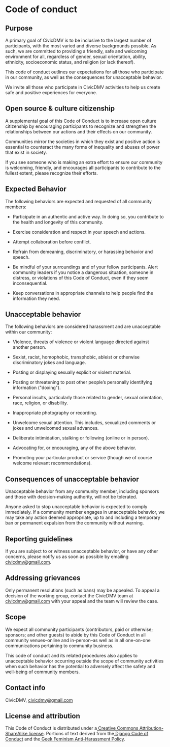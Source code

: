 # Code of conduct

## Purpose

A primary goal of CivicDMV is to be inclusive to the largest number of participants, with the most varied and diverse backgrounds possible. As such, we are committed to providing a friendly, safe and welcoming environment for all, regardless of gender, sexual orientation, ability, ethnicity, socioeconomic status, and religion (or lack thereof).

This code of conduct outlines our expectations for all those who participate in our community, as well as the consequences for unacceptable behavior.

We invite all those who participate in CivicDMV activities to help us create safe and positive experiences for everyone.

## Open source & culture citizenship

A supplemental goal of this Code of Conduct is to increase open culture citizenship by encouraging participants to recognize and strengthen the relationships between our actions and their effects on our community.

Communities mirror the societies in which they exist and positive action is essential to counteract the many forms of inequality and abuses of power that exist in society.

If you see someone who is making an extra effort to ensure our community is welcoming, friendly, and encourages all participants to contribute to the fullest extent, please recognize their efforts.

## Expected Behavior

The following behaviors are expected and requested of all community members:

* Participate in an authentic and active way. In doing so, you contribute to the health and longevity of this community.

* Exercise consideration and respect in your speech and actions.

* Attempt collaboration before conflict.

* Refrain from demeaning, discriminatory, or harassing behavior and speech.

* Be mindful of your surroundings and of your fellow participants. Alert community leaders if you notice a dangerous situation, someone in distress, or violations of this Code of Conduct, even if they seem inconsequential.

* Keep conversations in appropriate channels to help people find the information they need.

## Unacceptable behavior

The following behaviors are considered harassment and are unacceptable within our community:

* Violence, threats of violence or violent language directed against another person.

* Sexist, racist, homophobic, transphobic, ableist or otherwise discriminatory jokes and language.

* Posting or displaying sexually explicit or violent material.

* Posting or threatening to post other people’s personally identifying information ("doxing").

* Personal insults, particularly those related to gender, sexual orientation, race, religion, or disability.

* Inappropriate photography or recording.

* Unwelcome sexual attention. This includes, sexualized comments or jokes and unwelcomed sexual advances.

* Deliberate intimidation, stalking or following (online or in person).

* Advocating for, or encouraging, any of the above behavior.

* Promoting your particular product or service (though we of course welcome relevant recommendations).

## Consequences of unacceptable behavior

Unacceptable behavior from any community member, including sponsors and those with decision-making authority, will not be tolerated.

Anyone asked to stop unacceptable behavior is expected to comply immediately. If a community member engages in unacceptable behavior, we may take any action deemed appropriate, up to and including a temporary ban or permanent expulsion from the community without warning.

## Reporting guidelines

If you are subject to or witness unacceptable behavior, or have any other concerns, please notify us as soon as possible by emailing civicdmv@gmail.com.

## Addressing grievances

Only permanent resolutions (such as bans) may be appealed. To appeal a decision of the working group, contact the CivicDMV team at civicdmv@gmail.com with your appeal and the team will review the case.

## Scope

We expect all community participants (contributors, paid or otherwise; sponsors; and other guests) to abide by this Code of Conduct in all community venues–online and in-person–as well as in all one-on-one communications pertaining to community business.

This code of conduct and its related procedures also applies to unacceptable behavior occurring outside the scope of community activities when such behavior has the potential to adversely affect the safety and well-being of community members.

## Contact info

CivicDMV, civicdmv@gmail.com

## License and attribution

This Code of Conduct is distributed under a[ Creative Commons Attribution-ShareAlike license](http://creativecommons.org/licenses/by-sa/3.0/). Portions of text derived from the[ Django Code of Conduct](https://www.djangoproject.com/conduct/) and the[ Geek Feminism Anti-Harassment Policy](http://geekfeminism.wikia.com/wiki/Conference_anti-harassment/Policy).
